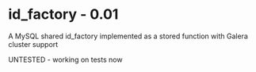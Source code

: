 # id_factory - 0.01

A MySQL shared id_factory implemented as a stored function with Galera cluster support

UNTESTED - working on tests now
